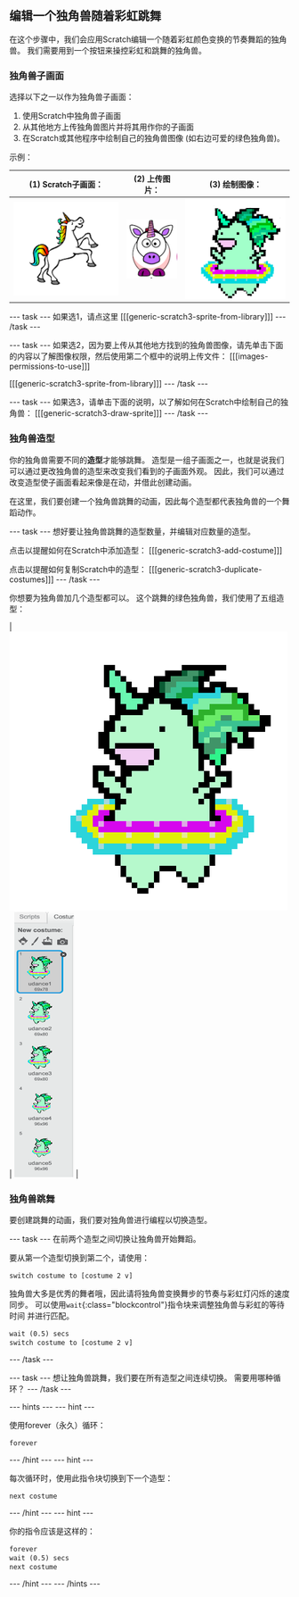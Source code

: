 ## 编辑一个独角兽随着彩虹跳舞

在这个步骤中，我们会应用Scratch编辑一个随着彩虹颜色变换的节奏舞蹈的独角兽。 我们需要用到一个按钮来操控彩虹和跳舞的独角兽。

### 独角兽子画面

选择以下之一以作为独角兽子画面：

1. 使用Scratch中独角兽子画面
2. 从其他地方上传独角兽图片并将其用作你的子画面
3. 在Scratch或其他程序中绘制自己的独角兽图像 (如右边可爱的绿色独角兽)。

示例：

|              (1) Scratch子画面：              |            (2) 上传图片：            |            (3) 绘制图像：             |
|:-----------------------------------------:|:-------------------------------:|:--------------------------------:|
| ![Scratch 独角兽](images/scratchunicorn.png) | ![网络独角兽](images/webunicorn.png) | ![绘制独角兽](images/drawunicorn.png) |

\--- task \--- 如果选1，请点这里 [[[generic-scratch3-sprite-from-library]]] \--- /task \---

\--- task \--- 如果选2，因为要上传从其他地方找到的独角兽图像，请先单击下面的内容以了解图像权限，然后使用第二个框中的说明上传文件： [[[images-permissions-to-use]]]

[[[generic-scratch3-sprite-from-library]]] \--- /task \---

\--- task \--- 如果选3，请单击下面的说明，以了解如何在Scratch中绘制自己的独角兽： [[[generic-scratch3-draw-sprite]]] \--- /task \---

### 独角兽造型

你的独角兽需要不同的**造型**才能够跳舞。 造型是一组子画面之一，也就是说我们可以通过更改独角兽的造型来改变我们看到的子画面外观。 因此，我们可以通过 改变造型使子画面看起来像是在动，并借此创建动画。

在这里，我们要创建一个独角兽跳舞的动画，因此每个造型都代表独角兽的一个舞蹈动作。

\--- task \--- 想好要让独角兽跳舞的造型数量，并编辑对应数量的造型。

点击以提醒如何在Scratch中添加造型： [[[generic-scratch3-add-costume]]]

点击以提醒如何复制Scratch中的造型： [[[generic-scratch3-duplicate-costumes]]] \--- /task \---

你想要为独角兽加几个造型都可以。 这个跳舞的绿色独角兽，我们使用了五组造型：

| ![Dancing Unicorn Gif](images/dancingunicorn.gif) | ![Five Costumes](images/fivecostumes.png) |

### 独角兽跳舞

要创建跳舞的动画，我们要对独角兽进行编程以切换造型。

\--- task \--- 在前两个造型之间切换让独角兽开始舞蹈。

要从第一个造型切换到第二个，请使用：

```blocks3
switch costume to [costume 2 v]
```

独角兽大多是优秀的舞者哦，因此请将独角兽变换舞步的节奏与彩虹灯闪烁的速度同步。 可以使用`wait`{:class="blockcontrol"}指令块来调整独角兽与彩虹的等待时间 并进行匹配。

```blocks3
wait (0.5) secs
switch costume to [costume 2 v]
```

\--- /task \---

\--- task \--- 想让独角兽跳舞，我们要在所有造型之间连续切换。 需要用哪种循环？ \--- /task \---

\--- hints \--- \--- hint \---

使用forever（永久）循环：

```blocks3
forever
```

\--- /hint \--- \--- hint \---

每次循环时，使用此指令块切换到下一个造型：

```blocks3
next costume
```

\--- /hint \--- \--- hint \---

你的指令应该是这样的：

```blocks3
forever
wait (0.5) secs
next costume
```

\--- /hint \--- \--- /hints \---